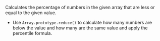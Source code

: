 Calculates the percentage of numbers in the given array that are less or equal to the given value.

- Use `Array.prototype.reduce()` to calculate how many numbers are below the value and how many are the same value and apply the percentile formula.